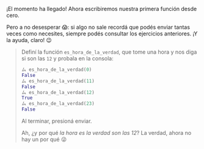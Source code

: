 ¡El momento ha llegado! Ahora escribiremos nuestra primera función desde cero. 

Pero a no desesperar :scream:: si algo no sale recordá que podés enviar tantas veces como necesites, siempre podés consultar los ejercicios anteriores. ¡Y la ayuda, claro! :wink: 


> Definí la función `es_hora_de_la_verdad`, que tome una hora y nos diga si son las `12` y probala en la consola:
>
> ```python
> ム es_hora_de_la_verdad(0)
> False
> ム es_hora_de_la_verdad(11)
> False
> ム es_hora_de_la_verdad(12)
> True
> ム es_hora_de_la_verdad(23)
> False
> ```
>
> Al terminar, presioná enviar. 
> 
> Ah, ¿y por qué _la hora es la verdad son las 12_? La verdad, ahora no hay un por qué :stuck_out_tongue_winking_eye:
> 

